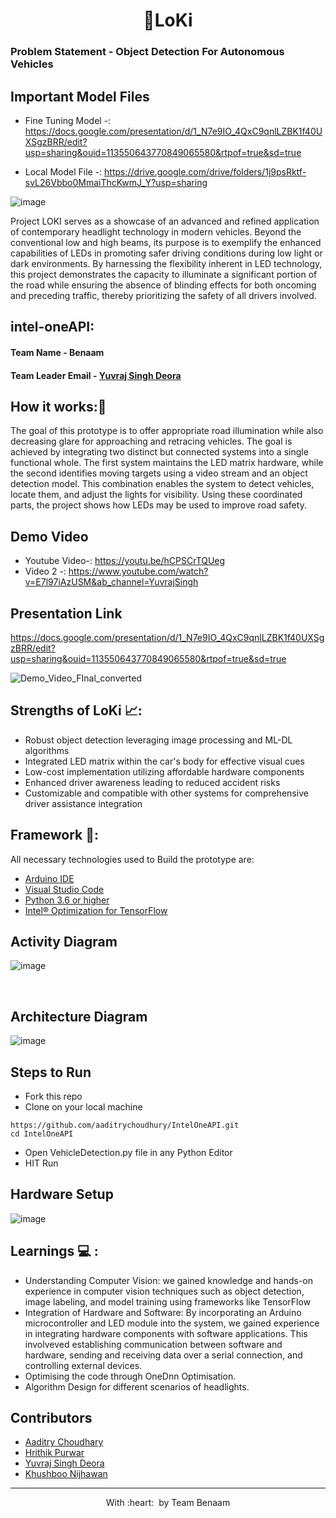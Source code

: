 <h1 align="center"> 🚗LoKi </h1>
<h3>Problem Statement - Object Detection For Autonomous Vehicles</h3>

## Important Model Files
- Fine Tuning Model -: 
https://docs.google.com/presentation/d/1_N7e9IO_4QxC9qnlLZBK1f40UXSgzBRR/edit?usp=sharing&ouid=113550643770849065580&rtpof=true&sd=true 

- Local Model File -: https://drive.google.com/drive/folders/1j9psRktf-svL26Vbbo0MmaiThcKwmJ_Y?usp=sharing

![image](https://github.com/aaditrychoudhury/IntelOneAPI/assets/76275812/bb9c43c3-30e0-402c-aabb-39dc3a475b19)

Project LOKI serves as a showcase of an advanced and refined application of contemporary headlight technology in modern vehicles. Beyond the conventional low and high beams, its purpose is to exemplify the enhanced capabilities of LEDs in promoting safer driving conditions during low light or dark environments. By harnessing the flexibility inherent in LED technology, this project demonstrates the capacity to illuminate a significant portion of the road while ensuring the absence of blinding effects for both oncoming and preceding traffic, thereby prioritizing the safety of all drivers involved.

## intel-oneAPI:
#### Team Name - Benaam
#### Team Leader Email - [Yuvraj Singh Deora](06yuvraj2001singh@gmail.com) 

## How it works:📃
The goal of this prototype is to offer appropriate road illumination while also decreasing glare for approaching and retracing vehicles. The goal is achieved by integrating two distinct but connected systems into a single functional whole. The first system maintains the LED matrix hardware, while the second identifies moving targets using a video stream and an object detection model. This combination enables the system to detect vehicles, locate them, and adjust the lights for visibility. Using these coordinated parts, the project shows how LEDs may be used to improve road safety.

## Demo Video
- Youtube Video-: https://youtu.be/hCPSCrTQUeg
- Video 2 -: https://www.youtube.com/watch?v=E7l97iAzUSM&ab_channel=YuvrajSingh

## Presentation Link
 https://docs.google.com/presentation/d/1_N7e9IO_4QxC9qnlLZBK1f40UXSgzBRR/edit?usp=sharing&ouid=113550643770849065580&rtpof=true&sd=true 


![Demo_Video_FInal_converted](https://github.com/aaditrychoudhury/IntelOneAPI/assets/76275812/c74dcc41-875b-4f9e-99da-14a4de3fdb44)

## Strengths of LoKi 📈:
- Robust object detection leveraging image processing and ML-DL algorithms
- Integrated LED matrix within the car's body for effective visual cues
- Low-cost implementation utilizing affordable hardware components
- Enhanced driver awareness leading to reduced accident risks
- Customizable and compatible with other systems for comprehensive driver assistance integration  
  
## Framework 🔦: 
All necessary technologies used to Build the prototype are:
* [Arduino IDE](https://www.arduino.cc/en/main/software)
* [Visual Studio Code](https://visualstudio.microsoft.com/free-developer-offers/) 
* [Python 3.6 or higher](https://www.python.org/downloads/) 
* [Intel® Optimization for TensorFlow](https://www.intel.com/content/www/us/en/developer/tools/oneapi/optimization-for-tensorflow.html#gs.qcv1ln) 



## Activity Diagram
![image](https://github.com/aaditrychoudhury/IntelOneAPI/assets/76275812/6d2f35a7-db86-4f91-92f8-19863f89d56a)

<br>

## Architecture Diagram
![image](https://github.com/aaditrychoudhury/IntelOneAPI/assets/76275812/1906be8f-ff80-4f94-996f-38234bf07785)


## Steps to Run 
- Fork this repo 
- Clone on your local machine 
```terminal
https://github.com/aaditrychoudhury/IntelOneAPI.git
cd IntelOneAPI
```
- Open VehicleDetection.py file in any Python Editor
- HIT Run    
## Hardware Setup
![image](https://github.com/YUVRAJ06singh08deora/IntelOne_API/assets/76275812/d96d5ff6-8b43-4e14-9f3e-3b03b7e07800)

## Learnings 💻 :
- Understanding Computer Vision: we gained knowledge and hands-on experience in computer vision techniques such as object detection, image     labeling, and model training using frameworks like TensorFlow <br>
- Integration of Hardware and Software: By incorporating an Arduino microcontroller and LED module into the system, we gained experience       in integrating hardware components with software applications. This involveved establishing communication between software and hardware,     sending and receiving data over a serial connection, and controlling external devices.<br>
- Optimising the code through OneDnn Optimisation. <br>
- Algorithm Design for different scenarios of headlights. <br>


## Contributors
  - [Aaditry Choudhary](https://github.com/aaditrychoudhury)
  - [Hrithik Purwar](https://github.com/hrithikpurwar)
  - [Yuvraj Singh Deora](https://github.com/YUVRAJ06singh08deora)
  - [Khushboo Nijhawan](https://github.com/KhushbooNijhawan)
- ---
  <p align="center">
	With :heart: &nbsp;by <a >Team Benaam</a>
</p>
